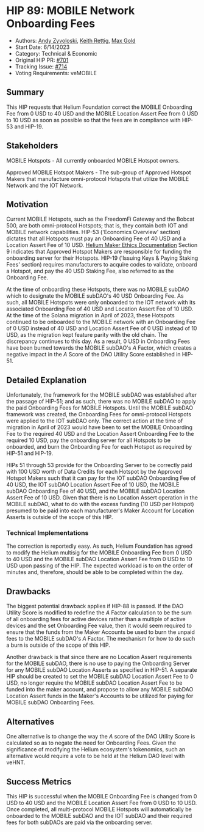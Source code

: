 # HIP 89: MOBILE Network Onboarding Fees

- Authors: [Andy Zyvoloski](https://github.com/heatedlime), [Keith Rettig](https://github.com/keithrettig), [Max Gold](https://github.com/MaxGold91)
- Start Date: 6/14/2023
- Category: Technical & Economic
- Original HIP PR: [#701](https://github.com/helium/HIP/pull/701)
- Tracking Issue: [#714](https://github.com/helium/HIP/issues/714)
- Voting Requirements: veMOBILE

## Summary

This HIP requests that Helium Foundation correct the MOBILE Onboarding Fee from 0 USD to 40 USD and the MOBILE Location Assert Fee from 0 USD to 10 USD as soon as possible so that the fees are in compliance with HIP-53 and HIP-19.

## Stakeholders

MOBILE Hotspots - All currently onboarded MOBILE Hotspot owners.

Approved MOBILE Hotspot Makers - The sub-group of Approved Hotspot Makers that manufacture omni-protocol Hotspots that utilize the MOBILE Network and the IOT Network.

## Motivation

Current MOBILE Hotspots, such as the FreedomFi Gateway and the Bobcat 500, are both omni-protocol Hotspots; that is, they contain both IOT and MOBILE network capabilities. HIP-53 ('Economics Overview' section) dictates that all Hotspots must pay an Onboarding Fee of 40 USD and a Location Assert Fee of 10 USD. [Helium Maker Ethics Documentation](https://docs.helium.com/hotspot-makers/maker-ethics/) Section 9 indicates that Approved Hotspot Makers are responsible for funding the onboarding server for their Hotspots. HIP-19 ('Issuing Keys & Paying Staking Fees' section) requires manufacturers to acquire codes to validate, onboard a Hotspot, and pay the 40 USD Staking Fee, also referred to as the Onboarding Fee.

At the time of onboarding these Hotspots, there was no MOBILE subDAO which to designate the MOBILE subDAO's 40 USD Onboarding Fee. As such, all MOBILE Hotspots were only onboarded to the IOT network with its associated Onboarding Fee of 40 USD and Location Assert Fee of 10 USD. At the time of the Solana migration in April of 2023, these Hotspots continued to be onboarded to the MOBILE network with an Onboarding Fee of 0 USD instead of 40 USD and Location Assert Fee of 0 USD instead of 10 USD, as the migration kept feature parity with the old chain. The discrepancy continues to this day. As a result, 0 USD in Onboarding Fees have been burned towards the MOBILE subDAO's $A$ Factor, which creates a negative impact in the $A$ Score of the DAO Utility Score established in HIP-51.

## Detailed Explanation

Unfortunately, the framework for the MOBILE subDAO was established after the passage of HIP-51; and as such, there was no MOBILE subDAO to apply the paid Onboarding Fees for MOBILE Hotspots. Until the MOBILE subDAO framework was created, the Onboarding Fees for omni-protocol Hotspots were applied to the IOT subDAO only. The correct action at the time of migration in April of 2023 would have been to set the MOBILE Onboarding Fee to the required 40 USD and the Location Assert Onboarding Fee to the required 10 USD, pay the onboarding server for all Hotspots to be onboarded, and burn the Onboarding Fee for each Hotspot as required by HIP-51 and HIP-19.

HIPs 51 through 53 provide for the Onboarding Server to be correctly paid with 100 USD worth of Data Credits for each Hotspot by the Approved Hotspot Makers such that it can pay for the IOT subDAO Onboarding Fee of 40 USD, the IOT subDAO Location Assert Fee of 10 USD, the MOBILE subDAO Onboarding Fee of 40 USD, and the MOBILE subDAO Location Assert Fee of 10 USD. Given that there is no Location Assert operation in the MOBILE subDAO, what to do with the excess funding (10 USD per Hotspot) presumed to be paid into each manufacturer's Maker Account for Location Asserts is outside of the scope of this HIP.

### Technical Implementations

The correction is reportedly easy. As such, Helium Foundation has agreed to modify the Helium multisig for the MOBILE Onboarding Fee from 0 USD to 40 USD and the MOBILE subDAO Location Assert Fee from 0 USD to 10 USD upon passing of the HIP. The expected workload is to on the order of minutes and, therefore, should be able to be completed within the day.

## Drawbacks

The biggest potential drawback applies if HIP-88 is passed. If the DAO Utility Score is modified to redefine the $A$ Factor calculation to be the sum of all onboarding fees for active devices rather than a multiple of active devices and the set Onboarding Fee value, then it would seem required to ensure that the funds from the Maker Accounts be used to burn the unpaid fees to the MOBILE subDAO's $A$ Factor. The mechanism for how to do such a burn is outside of the scope of this HIP.

Another drawback is that since there are no Location Assert requirements for the MOBILE subDAO, there is no use to paying the Onboarding Server for any MOBILE subDAO Location Asserts as specified in HIP-51. A separate HIP should be created to set the MOBILE subDAO Location Assert Fee to 0 USD, no longer require the MOBILE subDAO Location Assert Fee to be funded into the maker account, and propose to allow any MOBILE subDAO Location Assert funds in the Maker's Accounts to be utilized for paying for MOBILE subDAO Onboarding Fees.

## Alternatives

One alternative is to change the way the $A$ score of the DAO Utility Score is calculated so as to negate the need for Onboarding Fees. Given the significance of modifying the Helium ecosystem's tokenomics, such an alternative would require a vote to be held at the Helium DAO level with veHNT.

## Success Metrics

This HIP is successful when the MOBILE Onboarding Fee is changed from 0 USD to 40 USD and the MOBILE Location Assert Fee from 0 USD to 10 USD. Once completed, all multi-protocol MOBILE Hotspots will automatically be onboarded to the MOBILE subDAO and the IOT subDAO and their required fees for both subDAOs are paid via the onboarding server.
